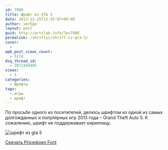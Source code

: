 ```yaml
---
id: 7988
title: Шрифт из GTA 5
date: 2013-12-25T13:35:07+00:00
author: serEga
layout: post
guid: http://artslab.info/?p=7988
permalink: /shriftyi/shrift-iz-gta-5/
cover:
  -
wpb_post_views_count:
  - 5174
dsq_thread_id:
  - 2072344485
views:
  - 1
categories:
  - Шрифты
tags:
  - игры
  - шрифт
---
```

По просьбе одного из посетителей, делюсь шрифтом из одной из самых долгожданных и популярных игр 2013 года &#8211; Grand Theft Auto 5. К сожалению, шрифт не поддерживает кириллицу.

<img src="http://googledrive.com/host/0B9lHVSSSdxdxd0hjdUdmRzY3Tjg/shrift-gta-5.png" alt="шрифт из gta 5" class="aligncenter size-medium wp-image-7989" srcset="http://googledrive.com/host/0B9lHVSSSdxdxd0hjdUdmRzY3Tjg/shrift-gta-5.png 564w, http://googledrive.com/host/0B9lHVSSSdxdxd0hjdUdmRzY3Tjg/shrift-gta-5-300x63.png 300w" sizes="(max-width: 564px) 100vw, 564px" /></a>

[Скачать Pricedown Font](https://app.box.com/s/9h76ag4nt1oap3eg50wq)